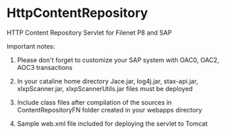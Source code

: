 # HttpContentRepository
HTTP Content Repository Servlet for Filenet P8 and SAP

Important notes:

1) Please don't forget to customize your SAP system with OAC0, OAC2, AOC3 transactions

2) In your cataline home directory Jace.jar, log4j.jar, stax-api.jar, xlxpScanner.jar, xlxpScannerUtils.jar files must be deployed

3) Include class files after compilation of the sources in ContentRepositoryFN folder created in your webapps directory

4) Sample web.xml file included for deploying the servlet to Tomcat
